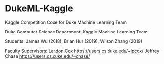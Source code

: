 # DukeML-Kaggle
Kaggle Competition Code for Duke Machine Learning Team

Duke Computer Science Department: Kaggle Machine Learning Team

Students: 
James Wu (2018), Brian Hur (2019), Wilson Zhang (2019)

Faculty Supervisors: 
Landon Cox https://users.cs.duke.edu/~lpcox/
Jeffrey Chase https://users.cs.duke.edu/~chase/
